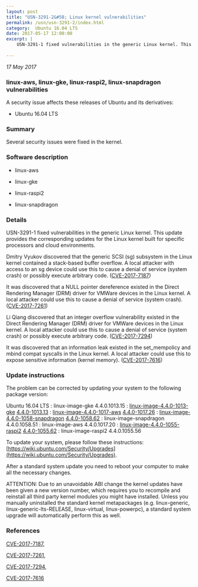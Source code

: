 ```yaml
---
layout: post
title: "USN-3291-2&#58; Linux kernel vulnerabilities"
permalink: /usn/usn-3291-2/index.html
category:  Ubuntu 16.04 LTS
date: 2017-05-17 12:00:00
excerpt: |
    USN-3291-1 fixed vulnerabilities in the generic Linux kernel. This update provides the corresponding updates for the Linux kernel built for specific processors and cloud environments.
    
--- 
```

 
 

*17 May 2017*

### linux-aws, linux-gke, linux-raspi2, linux-snapdragon vulnerabilities

A security issue affects these releases of Ubuntu and its derivatives:

* Ubuntu 16.04 LTS

### Summary

Several security issues were fixed in the kernel. 

### Software description

* linux-aws 

* linux-gke 

* linux-raspi2 

* linux-snapdragon 

### Details

USN-3291-1 fixed vulnerabilities in the generic Linux kernel. This update provides the corresponding updates for the Linux kernel built for specific processors and cloud environments.

Dmitry Vyukov discovered that the generic SCSI (sg) subsystem in the Linux kernel contained a stack-based buffer overflow. A local attacker with access to an sg device could use this to cause a denial of service (system crash) or possibly execute arbitrary code. ([CVE-2017-7187](http://people.ubuntu.com/~ubuntu-security/cve/CVE-2017-7187))

It was discovered that a NULL pointer dereference existed in the Direct Rendering Manager (DRM) driver for VMWare devices in the Linux kernel. A local attacker could use this to cause a denial of service (system crash). ([CVE-2017-7261](http://people.ubuntu.com/~ubuntu-security/cve/CVE-2017-7261))

Li Qiang discovered that an integer overflow vulnerability existed in the Direct Rendering Manager (DRM) driver for VMWare devices in the Linux kernel. A local attacker could use this to cause a denial of service (system crash) or possibly execute arbitrary code. ([CVE-2017-7294](http://people.ubuntu.com/~ubuntu-security/cve/CVE-2017-7294))

It was discovered that an information leak existed in the set_mempolicy and mbind compat syscalls in the Linux kernel. A local attacker could use this to expose sensitive information (kernel memory). ([CVE-2017-7616](http://people.ubuntu.com/~ubuntu-security/cve/CVE-2017-7616)) 

### Update instructions

The problem can be corrected by updating your system to the following package version:

Ubuntu 16.04 LTS
 : linux-image-gke <span>4.4.0.1013.15</span>
 : [linux-image-4.4.0-1013-gke](https://launchpad.net/ubuntu/+source/linux-gke) <span> [4.4.0-1013.13](https://launchpad.net/ubuntu/+source/linux-gke/4.4.0-1013.13) </span> 
 : [linux-image-4.4.0-1017-aws](https://launchpad.net/ubuntu/+source/linux-aws) <span> [4.4.0-1017.26](https://launchpad.net/ubuntu/+source/linux-aws/4.4.0-1017.26) </span> 
 : [linux-image-4.4.0-1058-snapdragon](https://launchpad.net/ubuntu/+source/linux-snapdragon) <span> [4.4.0-1058.62](https://launchpad.net/ubuntu/+source/linux-snapdragon/4.4.0-1058.62) </span> 
 : linux-image-snapdragon <span>4.4.0.1058.51</span>
 : linux-image-aws <span>4.4.0.1017.20</span>
 : [linux-image-4.4.0-1055-raspi2](https://launchpad.net/ubuntu/+source/linux-raspi2) <span> [4.4.0-1055.62](https://launchpad.net/ubuntu/+source/linux-raspi2/4.4.0-1055.62) </span> 
 : linux-image-raspi2 <span>4.4.0.1055.56</span>

To update your system, please follow these instructions: [https://wiki.ubuntu.com/Security/Upgrades](https://wiki.ubuntu.com/Security/Upgrades).

After a standard system update you need to reboot your computer to make all the necessary changes.

ATTENTION: Due to an unavoidable ABI change the kernel updates have been given a new version number, which requires you to recompile and reinstall all third party kernel modules you might have installed. Unless you manually uninstalled the standard kernel metapackages (e.g. linux-generic, linux-generic-lts-RELEASE, linux-virtual, linux-powerpc), a standard system upgrade will automatically perform this as well. 

### References

 
 [CVE-2017-7187](http://people.ubuntu.com/~ubuntu-security/cve/CVE-2017-7187), 

 [CVE-2017-7261](http://people.ubuntu.com/~ubuntu-security/cve/CVE-2017-7261), 

 [CVE-2017-7294](http://people.ubuntu.com/~ubuntu-security/cve/CVE-2017-7294), 

 [CVE-2017-7616](http://people.ubuntu.com/~ubuntu-security/cve/CVE-2017-7616)
 

